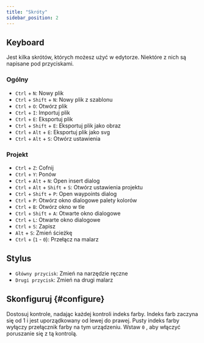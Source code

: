 ```yaml
---
title: "Skróty"
sidebar_position: 2
---
```



## Keyboard

Jest kilka skrótów, których możesz użyć w edytorze. Niektóre z nich są napisane pod przyciskami.

### Ogólny

* `Ctrl` + `N`: Nowy plik
* `Ctrl` + `Shift` + `N`: Nowy plik z szablonu
* `Ctrl` + `O`: Otwórz plik
* `Ctrl` + `I`: Importuj plik
* `Ctrl` + `E`: Eksportuj plik
* `Ctrl` + `Shift` + `E`: Eksportuj plik jako obraz
* `Ctrl` + `Alt` + `E`: Eksportuj plik jako svg
* `Ctrl` + `Alt` + `S`: Otwórz ustawienia

### Projekt

* `Ctrl` + `Z`: Cofnij
* `Ctrl` + `Y`: Ponów
* `Ctrl` + `Alt` + `N`: Open insert dialog
* `Ctrl` + `Alt` + `Shift` + `S`: Otwórz ustawienia projektu
* `Ctrl` + `Shift` + `P`: Open waypoints dialog
* `Ctrl` + `P`: Otwórz okno dialogowe palety kolorów
* `Ctrl` + `B`: Otwórz okno w tle
* `Ctrl` + `Shift` + `A`: Otwarte okno dialogowe
* `Ctrl` + `L`: Otwarte okno dialogowe
* `Ctrl` + `S`: Zapisz
* `Alt` + `S`: Zmień ścieżkę
* `Ctrl` + (`1` - `0`): Przełącz na malarz

## Stylus

* `Główny przycisk`: Zmień na narzędzie ręczne
* `Drugi przycisk`: Zmień na drugi malarz

## Skonfiguruj {#configure}

Dostosuj kontrole, nadając każdej kontroli indeks farby. Indeks farb zaczyna się od 1 i jest uporządkowany od lewej do prawej. Pusty indeks farby wyłączy przełącznik farby na tym urządzeniu. Wstaw `0` , aby włączyć poruszanie się z tą kontrolą.
